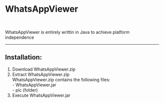 # WhatsAppViewer
<br />

WhatsAppViewer is entirely writtin in Java to achieve platform independence
<br />
________________________________________________________________________

Installation:
------------------------------------------------------------------------
1. Download WhatsAppViewer.zip
2. Extract WhatsAppViewer.zip
<br />WhatsAppViewer.zip contains the following files:
<br /><tab indent=20>- WhatsAppViewer.jar
<br /><tab indent=20>- pic (folder)
3. Execute WhatsAppViewer.jar
